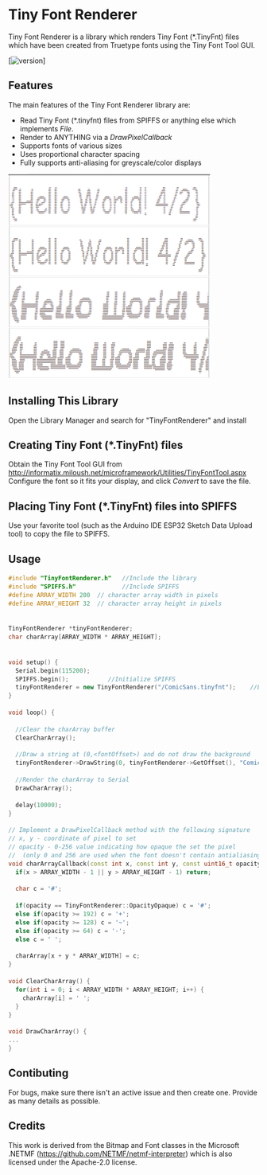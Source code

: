 # Tiny Font Renderer

Tiny Font Renderer is a library which renders Tiny Font (*.TinyFnt) files which have been created from Truetype fonts using the Tiny Font Tool GUI.

[![version](https://img.shields.io/badge/version-1.0.0-brightgreen.svg)]
<br />

## Features

The main features of the Tiny Font Renderer library are:

* Read Tiny Font (*.tinyfnt) files from SPIFFS or anything else which
  implements *File*.
* Render to ANYTHING via a *DrawPixelCallback*
* Supports fonts of various sizes
* Uses proportional character spacing
* Fully supports anti-aliasing for greyscale/color displays

![Screenshot](ASCII_Art.png)
 
## Installing This Library

Open the Library Manager and search for "TinyFontRenderer" and install


## Creating Tiny Font (*.TinyFnt) files

Obtain the Tiny Font Tool GUI from http://informatix.miloush.net/microframework/Utilities/TinyFontTool.aspx
<br />Configure the font so it fits your display, and click *Convert* to save the file.


## Placing Tiny Font (*.TinyFnt) files into SPIFFS

Use your favorite tool (such as the Arduino IDE ESP32 Sketch Data Upload tool) to copy the file to SPIFFS.

## Usage

~~~cpp
#include "TinyFontRenderer.h"	//Include the library
#include "SPIFFS.h"				//Include SPIFFS
#define ARRAY_WIDTH 200  // character array width in pixels
#define ARRAY_HEIGHT 32  // character array height in pixels


TinyFontRenderer *tinyFontRenderer;
char charArray[ARRAY_WIDTH * ARRAY_HEIGHT];


void setup() {
  Serial.begin(115200);
  SPIFFS.begin();			//Initialize SPIFFS
  tinyFontRenderer = new TinyFontRenderer("/ComicSans.tinyfnt");	//Load Tiny Font
}

void loop() {

  //Clear the charArray buffer
  ClearCharArray();
  
  //Draw a string at (0,<fontOffset>) and do not draw the background
  tinyFontRenderer->DrawString(0, tinyFontRenderer->GetOffset(), "ComicSans", charArrayCallback, false);
  
  //Render the charArray to Serial
  DrawCharArray();

  delay(10000);
}

// Implement a DrawPixelCallback method with the following signature
// x, y - coordinate of pixel to set
// opacity - 0-256 value indicating how opaque the set the pixel
//  (only 0 and 256 are used when the font doesn't contain antialiasing data)
void charArrayCallback(const int x, const int y, const uint16_t opacity) {
  if(x > ARRAY_WIDTH - 1 || y > ARRAY_HEIGHT - 1) return;

  char c = '#';

  if(opacity == TinyFontRenderer::OpacityOpaque) c = '#';
  else if(opacity >= 192) c = '+';
  else if(opacity >= 128) c = '~';
  else if(opacity >= 64) c = '-';
  else c = ' ';

  charArray[x + y * ARRAY_WIDTH] = c;   
}

void ClearCharArray() {
  for(int i = 0; i < ARRAY_WIDTH * ARRAY_HEIGHT; i++) {
    charArray[i] = ' ';
  }
}

void DrawCharArray() {
...
}
~~~

## Contibuting

For bugs, make sure there isn't an active issue and then create one.  Provide as many details as possible.


## Credits

This work is derived from the Bitmap and Font classes in the Microsoft .NETMF (https://github.com/NETMF/netmf-interpreter)
which is also licensed under the Apache-2.0 license.
